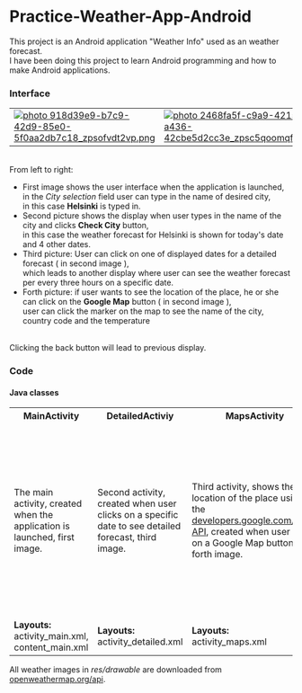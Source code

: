 # Practice-Weather-App-Android

This project is an Android application "Weather Info" used as an weather forecast.<br>
I have been doing this project to learn Android programming and how to make Android applications.

<h3><b>Interface</b></h3>

<table style="width:100%">
  <tr>
    <td><a href="http://s1294.photobucket.com/user/DoVBid/media/918d39e9-b7c9-42d9-85e0-5f0aa2db7c18_zpsofvdt2vp.png.html" target="_blank"><img src="http://i1294.photobucket.com/albums/b604/DoVBid/918d39e9-b7c9-42d9-85e0-5f0aa2db7c18_zpsofvdt2vp.png" border="0" alt=" photo 918d39e9-b7c9-42d9-85e0-5f0aa2db7c18_zpsofvdt2vp.png"/></a></td>
    <td><a href="http://s1294.photobucket.com/user/DoVBid/media/2468fa5f-c9a9-4215-a436-42cbe5d2cc3e_zpsc5qoomqf.png.html" target="_blank"><img src="http://i1294.photobucket.com/albums/b604/DoVBid/2468fa5f-c9a9-4215-a436-42cbe5d2cc3e_zpsc5qoomqf.png" border="0" alt=" photo 2468fa5f-c9a9-4215-a436-42cbe5d2cc3e_zpsc5qoomqf.png"/></a></td>		
    <td><a href="http://s1294.photobucket.com/user/DoVBid/media/7116f4b2-1895-4e1a-9bd7-57f7938e1c32_zpsxca7a5nv.png.html" target="_blank"><img src="http://i1294.photobucket.com/albums/b604/DoVBid/7116f4b2-1895-4e1a-9bd7-57f7938e1c32_zpsxca7a5nv.png" border="0" alt=" photo 7116f4b2-1895-4e1a-9bd7-57f7938e1c32_zpsxca7a5nv.png"/></a></td>
    <td><a href="http://s1294.photobucket.com/user/DoVBid/media/065afc33-48ce-4df0-8556-6bcdb638999a_zpsbo3sqstq.png.html" target="_blank"><img src="http://i1294.photobucket.com/albums/b604/DoVBid/065afc33-48ce-4df0-8556-6bcdb638999a_zpsbo3sqstq.png" border="0" alt=" photo 065afc33-48ce-4df0-8556-6bcdb638999a_zpsbo3sqstq.png"/></a></td>
  </tr>
</table>

<br>
From left to right:<br>
<ul>
  <li>First image shows the user interface when the application is launched, <br>
      in the <i>City selection</i> field user can type in the name of desired city,<br>
      in this case <b>Helsinki</b> is typed in.</li>
  <li>Second picture shows the display when user types in the name of the city and clicks <b>Check City</b> button,<br>
    in this case the weather forecast for Helsinki is shown for today's date and 4 other dates.</li>
  <li>Third picture: User can click on one of displayed dates for a detailed forecast ( in second image ),<br>
   which leads to another display where user can see the weather forecast per every three hours on a specific date.</li>
  <li>Forth picture: if user wants to see the location of the place, he or she can click on the <b>Google Map</b> button ( in second image ),<br>
  user can click the marker on the map to see the name of the city, country code and the temperature</li>
</ul>
<br>
Clicking the back button will lead to previous display.

<h3>Code</h3>

<h4>Java classes</h4>
<table>
  <tr>
    <th>MainActivity</th>
    <th>DetailedActiviy</th>
    <th>MapsActivity</th>
    <th>MyDBHandler</th>
    <th>MyGrid</th>
    <th>XMLParserJava</th>
  </tr>
  <tr>
    <td>The main activity, created when the application is launched, first image.</td>
    <td>Second activity, created when user clicks on a specific date to see detailed forecast, third image.</td>
    <td>Third activity, shows the location of the place using the <a href=https://developers.google.com/maps/>developers.google.com/maps API</a>, created when user clicks on a Google Map button, forth image.</td>
    <td>This class is used to handle the database (SQLite) of the application that contains descriptions, temperatures and the dates of a selected place, instantiated in the MainActivity class </td>
    <td>This class contains the data for the GridView, it gets the data from the MyDBHandler database, instantiated in the MainActivity class.</td>
    <td>This class is used to read the XML file from the <a href=http://openweathermap.org/api>openweathermap.org/api</a>, and save the desired informations from the page into the MyDBHandler database,instantiated in the MainActivity class.
    </td>
  </tr>
  <tr>
    <td><b>Layouts:</b><br> activity_main.xml, content_main.xml</td>
    <td><b>Layouts:</b><br> activity_detailed.xml</td>		
    <td><b>Layouts:</b><br> activity_maps.xml</td>
    <td></td>
    <td><b>Layouts:</b><br> grid_single.xml</td>
    <td></td>
  </tr>
</table>
All weather images  in <i>res/drawable</i> are downloaded from <a href=http://openweathermap.org/api>openweathermap.org/api</a>.

<h4></h4>
